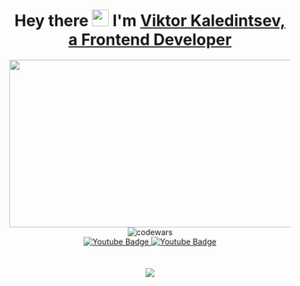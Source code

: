 <h1 align="center">
  Hey there <img src="https://media.giphy.com/media/hvRJCLFzcasrR4ia7z/giphy.gif" width="30px"/> I'm <a href="#" target="_blank">Viktor Kaledintsev, a Frontend Developer</a>
</h1>
<div id="header" align="center">
   <img src="https://mir-s3-cdn-cf.behance.net/project_modules/max_1200/4ff07986208593.5d9a654e92f36.gif" width="900" height="300/>
</div>
<br>
<h1></h1>                                                                                                                              
<div id="codewars" align="center" margin-top="30px">
<img src="https://www.codewars.com/users/Zit8/badges/small" alt="codewars"/>
</div>
                                                                          
<div id="badges" align="center">
<a target='_blank' href='https://t.me/var_Vitya'>
<img src="https://img.shields.io/badge/TG-white?style=for-the-badge&logo=telegram&logoColor=black" alt="Youtube Badge"/>
</a>
<a target='_blank' href='https://t.me/var_Vitya'>
<img src="https://img.shields.io/badge/VK-white?style=for-the-badge&logo=vk&logoColor=black" alt="Youtube Badge"/>
</a>
</div>
<h1></h1>                                                                                                                        
<div align="center">
<img align="center" src="https://cdn.dribbble.com/users/1292677/screenshots/6139167/media/5387dc7e035b3efe9d94516044de66a4.gif" />
</div>



